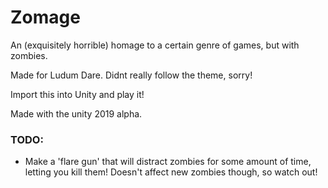 # Zomage #

An (exquisitely horrible) homage to a certain genre of games, but with zombies.

Made for Ludum Dare. Didnt really follow the theme, sorry!

Import this into Unity and play it!

Made with the unity 2019 alpha.

### TODO: ###

* Make a 'flare gun' that will distract zombies for some amount of time, letting you kill them! 
Doesn't affect new zombies though, so watch out!
